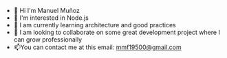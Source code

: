 - 👋 Hi I'm Manuel Muñoz
- 👀 I'm interested in Node.js
- 🌱 I am currently learning architecture and good practices
- 💞️ I am looking to collaborate on some great development project where I can grow professionally
- 📫You can contact me at this email: mmf19500@gmail.com

<!---
ManuelMF/ManuelMF is a ✨ special ✨ repository because its `README.md` (this file) appears on your GitHub profile.
You can click the Preview link to take a look at your changes.
--->
